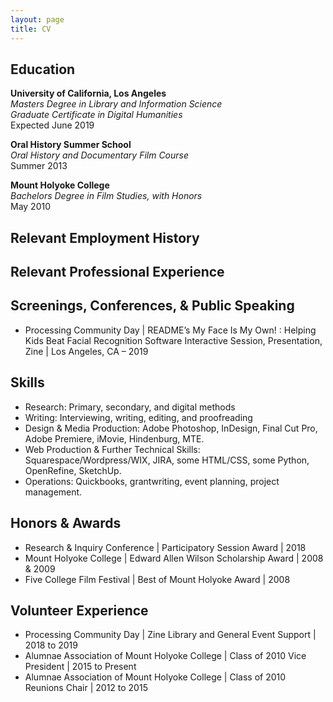 ```yaml
---
layout: page
title: CV
---
```


## Education 
<b>University of California, Los Angeles</b>
<br><i>Masters Degree in Library and Information Science</i>
<br><i>Graduate Certificate in Digital Humanities</i>
<br>Expected June 2019

<b>Oral History Summer School</b>
<br><i>Oral History and Documentary Film Course</i>
<br>Summer 2013

<b>Mount Holyoke College</b>
<br><i>Bachelors Degree in Film Studies, with Honors</i>
<br>May 2010

## Relevant Employment History


## Relevant Professional Experience

## Screenings, Conferences, & Public Speaking
- Processing Community Day | README’s My Face Is My Own! : Helping Kids Beat Facial Recognition Software
  Interactive Session, Presentation, Zine | Los Angeles, CA – 2019

## Skills 
- Research: Primary, secondary, and digital methods 
- Writing: Interviewing, writing, editing, and proofreading
- Design & Media Production: Adobe Photoshop, InDesign, Final Cut Pro, Adobe Premiere, iMovie, Hindenburg, MTE. 
- Web Production & Further Technical Skills: Squarespace/Wordpress/WIX, JIRA, some HTML/CSS, some Python, OpenRefine, SketchUp.
- Operations: Quickbooks, grantwriting, event planning, project management.

## Honors & Awards
- Research & Inquiry Conference | Participatory Session Award | 2018
- Mount Holyoke College | Edward Allen Wilson Scholarship Award | 2008 & 2009
- Five College Film Festival | Best of Mount Holyoke Award | 2008 

## Volunteer Experience
- Processing Community Day | Zine Library and General Event Support | 2018 to 2019
- Alumnae Association of Mount Holyoke College | Class of 2010 Vice President | 2015 to Present
- Alumnae Association of Mount Holyoke College | Class of 2010 Reunions Chair | 2012 to 2015
